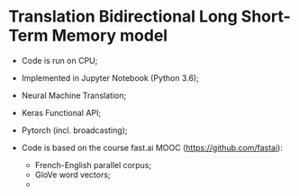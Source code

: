 # Translation Bidirectional Long Short-Term Memory model 
- Code is run on CPU;
- Implemented in Jupyter Notebook (Python 3.6); 
- Neural Machine Translation;

- Keras Functional API; 
- Pytorch (incl. broadcasting);

- Code is based on the course fast.ai MOOC (https://github.com/fastai):
    - French-English parallel corpus;
    - GloVe word vectors;
    - 
